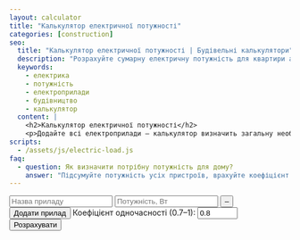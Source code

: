 ```yaml
---
layout: calculator
title: "Калькулятор електричної потужності"
categories: [construction]
seo:
  title: "Калькулятор електричної потужності | Будівельні калькулятори"
  description: "Розрахуйте сумарну електричну потужність для квартири або будинку."
  keywords:
    - електрика
    - потужність
    - електроприлади
    - будівництво
    - калькулятор
  content: |
    <h2>Калькулятор електричної потужності</h2>
    <p>Додайте всі електроприлади — калькулятор визначить загальну необхідну потужність (кВт).</p>
scripts:
  - /assets/js/electric-load.js
faq:
  - question: Як визначити потрібну потужність для дому?
    answer: "Підсумуйте потужність усіх пристроїв, врахуйте коефіцієнт одночасності (0.7–0.8)."
---
```


<form id="electric-load-form" autocomplete="off">
  <div id="electric-load-list">
    <div class="electric-load-row">
      <input type="text" class="electric-appliance" placeholder="Назва приладу" />
      <input type="number" class="electric-power" min="0" step="any" placeholder="Потужність, Вт" />
      <button type="button" class="remove-appliance" title="Видалити">–</button>
    </div>
  </div>
  <button type="button" id="add-appliance">Додати прилад</button>
  <label>
    Коефіцієнт одночасності (0.7–1):
    <input type="number" id="electric-simultaneous" min="0.5" max="1" step="0.01" value="0.8" required>
  </label>
  <button type="submit">Розрахувати</button>
</form>
<div id="electric-load-result" class="result"></div>
